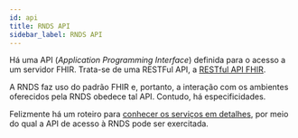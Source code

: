 ```yaml
---
id: api
title: RNDS API
sidebar_label: RNDS API
---
```


Há uma API (_Application Programming Interface_) definida para o acesso a um servidor FHIR. Trata-se de uma RESTFul API, a [RESTful API FHIR](http://hl7.org/fhir/http.html). 

A RNDS faz uso do padrão FHIR e, portanto, a interação com
os ambientes oferecidos pela RNDS obedece tal API. Contudo, há especificidades.

Felizmente há um roteiro para [conhecer os serviços em detalhes](../ti/conhecer), por meio do qual a API de acesso à RNDS pode ser exercitada.
